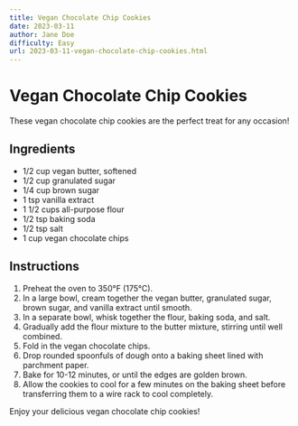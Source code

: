 ```yaml
---
title: Vegan Chocolate Chip Cookies
date: 2023-03-11
author: Jane Doe
difficulty: Easy
url: 2023-03-11-vegan-chocolate-chip-cookies.html
---
```


# Vegan Chocolate Chip Cookies

These vegan chocolate chip cookies are the perfect treat for any occasion!

## Ingredients

- 1/2 cup vegan butter, softened
- 1/2 cup granulated sugar
- 1/4 cup brown sugar
- 1 tsp vanilla extract
- 1 1/2 cups all-purpose flour
- 1/2 tsp baking soda
- 1/2 tsp salt
- 1 cup vegan chocolate chips

## Instructions

1. Preheat the oven to 350°F (175°C).
2. In a large bowl, cream together the vegan butter, granulated sugar, brown sugar, and vanilla extract until smooth.
3. In a separate bowl, whisk together the flour, baking soda, and salt.
4. Gradually add the flour mixture to the butter mixture, stirring until well combined.
5. Fold in the vegan chocolate chips.
6. Drop rounded spoonfuls of dough onto a baking sheet lined with parchment paper.
7. Bake for 10-12 minutes, or until the edges are golden brown.
8. Allow the cookies to cool for a few minutes on the baking sheet before transferring them to a wire rack to cool completely.

Enjoy your delicious vegan chocolate chip cookies!
